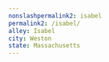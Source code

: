 ```yaml
---
﻿nonslashpermalink2: isabel
permalink2: /isabel/
alley: Isabel
city: Weston
state: Massachusetts
---
```

